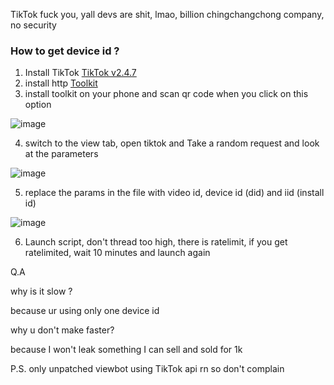 TikTok fuck you, yall devs are shit, lmao, billion chingchangchong company, no security


### How to get device id ?
1) Install TikTok
[TikTok v2.4.7](https://apkfun.com/down_Tik-Tok-Tok.13358146.html)
2) install http
[Toolkit](https://httptoolkit.tech/)
3) install toolkit on your phone and scan qr code when you click on this option

![image](https://user-images.githubusercontent.com/98614666/181655676-a1fb2e7b-fd8a-49be-87f7-379410357836.png)

4) switch to the view tab, open tiktok and Take a random request and look at the parameters 


![image](https://user-images.githubusercontent.com/98614666/181656101-53be5a8d-1f17-4f29-861b-d48f01e5d635.png)

5) replace the params in the file with video id, device id (did) and iid (install id)

![image](https://user-images.githubusercontent.com/98614666/181656165-1d7cec9b-1331-431f-afba-7f8f901ec19e.png)

6) Launch script, don't thread too high, there is ratelimit, if you get ratelimited, wait 10 minutes and launch again


Q.A

why is it slow ?

because ur using only one device id

why u don't make faster?

because I won't leak something I can sell and sold for 1k


P.S. only unpatched viewbot using TikTok api rn so don't complain
